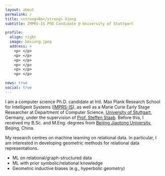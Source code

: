 ```yaml
---
layout: about
permalink: /
title: <strong>Bo</strong> Xiong
subtitle: IMPRS-IS PhD Candidate @ University of Stuttgart

profile:
  align: right
  image: boxiong.jpeg
  address: >
    <p> </p>
    <p> </p>
    <p> </p>
    <p> </p>
    <p> </p>
    <p> </p>

news: true
social: true
---
```


I am a computer science Ph.D. candidate at Intl. Max Plank Research School for Intelligent Systems ([IMPRS-IS](https://imprs.is.mpg.de/)), as well as a Marie Curie Early Stage Researcher at Department of Computer Science, [University of Stuttgart](https://www.uni-stuttgart.de/en/), Germany, under the supervision of [Prof. Steffen Staab](https://www.southampton.ac.uk/people/5xf8n2/professor-steffen-staab). 
Before this, I received my B.Sc. and M.Eng. degrees from [Beijing Jiaotong University](http://en.njtu.edu.cn/), Beijing, China.  

My research centres on machine learning on relational data. In particular, I am interested in developing geometric methods for relational data representations.

- ML on relational/graph-structured data 
- ML with prior symbolic/relational knowledge
- Geometric inductive biases (e.g., hyperbolic geometry)



